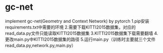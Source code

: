 # gc-net
implement gc-net(Geometry and Context Network) by pytorch
1.pip安装requirements.txt中需要的环境
2.需要下载KITTI2015数据集，对应的read_data.py文件只能读取KITTI2015数据集
3.KITTI2015数据集下载需要翻墙
4.更改main.py中KITTI2015数据集的路径
5.运行main.py（训练时主要就三个文件read_data.py,network.py,main.py）
